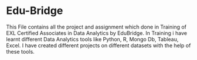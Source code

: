 # Edu-Bridge
This File contains all the project and assignment which done in Training of EXL Certified Associates in Data Analytics by EduBridge. In Training i have learnt different Data Analytics tools like Python, R, Mongo Db, Tableau, Excel. I have created different projects on different datasets with the help of these tools.

